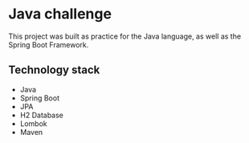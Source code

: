 # Java challenge

This project was built as practice for the Java language, as well as the Spring Boot Framework.

## Technology stack

- Java
- Spring Boot
- JPA
- H2 Database
- Lombok
- Maven
